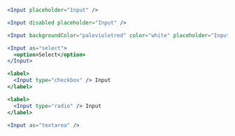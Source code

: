 ```jsx
<Input placeholder="Input" />
```

```jsx
<Input disabled placeholder="Input" />
```

```jsx
<Input backgroundColor="palevioletred" color="white" placeholder="Input" />
```

```jsx
<Input as="select">
  <option>Select</option>
</Input>
```

```jsx
<label>
  <Input type="checkbox" /> Input
</label>
```

```jsx
<label>
  <Input type="radio" /> Input
</label>
```

```jsx
<Input as="textarea" />
```
